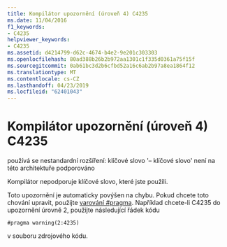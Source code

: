 ```yaml
---
title: Kompilátor upozornění (úroveň 4) C4235
ms.date: 11/04/2016
f1_keywords:
- C4235
helpviewer_keywords:
- C4235
ms.assetid: d4214799-d62c-4674-b4e2-9e201c303303
ms.openlocfilehash: 80ad388b26b2b972aa1301c1f335d0361a75f15f
ms.sourcegitcommit: 0ab61bc3d2b6cfbd52a16c6ab2b97a8ea1864f12
ms.translationtype: MT
ms.contentlocale: cs-CZ
ms.lasthandoff: 04/23/2019
ms.locfileid: "62401043"
---
```

# <a name="compiler-warning-level-4-c4235"></a>Kompilátor upozornění (úroveň 4) C4235

používá se nestandardní rozšíření: klíčové slovo '– klíčové slovo' není na této architektuře podporováno

Kompilátor nepodporuje klíčové slovo, které jste použili.

Toto upozornění je automaticky povýšen na chybu. Pokud chcete toto chování upravit, použijte [varování #pragma](../../preprocessor/warning.md). Například chcete-li C4235 do upozornění úrovně 2, použijte následující řádek kódu

```
#pragma warning(2:4235)
```

v souboru zdrojového kódu.